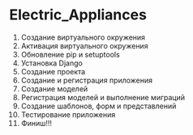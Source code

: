 # Electric_Appliances

1. Создание виртуального окружения
2. Активация виртуального окружения
3. Обновление pip и setuptools
4. Установка Django 
5. Создание проекта
6. Создание и регистрация приложения
7. Создание моделей
8. Регистрация моделей и выполнение миграций
9. Создание шаблонов, форм и представлений
10. Тестирование приложения
11. Финиш!!!
